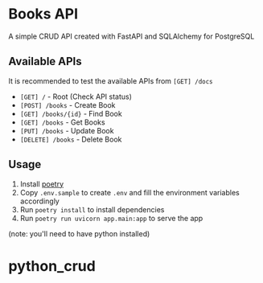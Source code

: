 # Books API

A simple CRUD API created with FastAPI and SQLAlchemy for PostgreSQL

## Available APIs

It is recommended to test the available APIs from ``[GET] /docs``

- ``[GET] /`` - Root (Check API status)
- ``[POST] /books`` - Create Book
- ``[GET] /books/{id}`` - Find Book
- ``[GET] /books`` - Get Books
- ``[PUT] /books`` - Update Book
- ``[DELETE] /books`` - Delete Book

## Usage

1. Install [poetry](https://python-poetry.org/)
2. Copy `.env.sample` to create `.env` and fill the environment variables accordingly
3. Run `poetry install` to install dependencies
4. Run `poetry run uvicorn app.main:app` to serve the app

(note: you'll need to have python installed)
# python_crud
